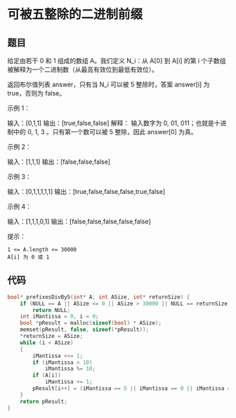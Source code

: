 # 可被五整除的二进制前缀

## 题目

给定由若干 0 和 1 组成的数组 A。我们定义 N_i：从 A[0] 到 A[i] 的第 i 个子数组被解释为一个二进制数（从最高有效位到最低有效位）。

返回布尔值列表 answer，只有当 N_i 可以被 5 整除时，答案 answer[i] 为 true，否则为 false。

 

示例 1：

输入：[0,1,1]
输出：[true,false,false]
解释：
输入数字为 0, 01, 011；也就是十进制中的 0, 1, 3 。只有第一个数可以被 5 整除，因此 answer[0] 为真。


示例 2：

输入：[1,1,1]
输出：[false,false,false]


示例 3：

输入：[0,1,1,1,1,1]
输出：[true,false,false,false,true,false]


示例 4：

输入：[1,1,1,0,1]
输出：[false,false,false,false,false]




提示：


	1 <= A.length <= 30000
	A[i] 为 0 或 1



## 代码

```c
bool* prefixesDivBy5(int* A, int ASize, int* returnSize) {
    if (NULL == A || ASize <= 0 || ASize > 30000 || NULL == returnSize)
        return NULL;
    int iMantissa = 0, i = 0;
    bool *pResult = malloc(sizeof(bool) * ASize);
    memset(pResult, false, sizeof(*pResult));
    *returnSize = ASize;
    while (i < ASize)
    {
        iMantissa <<= 1;
        if (iMantissa > 10)
            iMantissa %= 10;
        if (A[i])
            iMantissa += 1;
        pResult[i++] = (iMantissa == 5 || iMantissa == 0 || iMantissa == 10);
    }
    return pResult;
}
```

